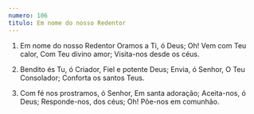 ```yaml
---
numero: 106
titulo: Em nome do nosso Redentor
---
```

1. Em nome do nosso Redentor
   Oramos a Ti, ó Deus;
   Oh! Vem com Teu calor,
   Com Teu divino amor;
   Visita-nos desde os céus.

2. Bendito és Tu, ó Criador,
   Fiel e potente Deus;
   Envia, ó Senhor,
   O Teu Consolador;
   Conforta os santos Teus.

3. Com fé nos prostramos, ó Senhor,
   Em santa adoração;
   Aceita-nos, ó Deus;
   Responde-nos, dos céus;
   Oh! Põe-nos em comunhão.
